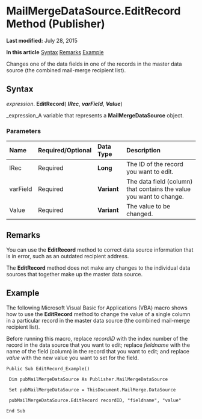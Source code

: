 
# MailMergeDataSource.EditRecord Method (Publisher)

 **Last modified:** July 28, 2015

 **In this article**
 [Syntax](#sectionSection0)
 [Remarks](#sectionSection1)
 [Example](#sectionSection2)


Changes one of the data fields in one of the records in the master data source (the combined mail-merge recipient list).


## Syntax
<a name="sectionSection0"> </a>

 _expression_. **EditRecord**( **_lRec_**,  **_varField_**,  **_Value_**)

 _expression_A variable that represents a  **MailMergeDataSource** object.


### Parameters



|**Name**|**Required/Optional**|**Data Type**|**Description**|
|:-----|:-----|:-----|:-----|
|lRec|Required| **Long**|The ID of the record you want to edit.|
|varField|Required| **Variant**|The data field (column) that contains the value you want to change.|
|Value|Required| **Variant**|The value to be changed.|

## Remarks
<a name="sectionSection1"> </a>

You can use the  **EditRecord** method to correct data source information that is in error, such as an outdated recipient address.

The  **EditRecord** method does not make any changes to the individual data sources that together make up the master data source.


## Example
<a name="sectionSection2"> </a>

The following Microsoft Visual Basic for Applications (VBA) macro shows how to use the  **EditRecord** method to change the value of a single column in a particular record in the master data source (the combined mail-merge recipient list).

Before running this macro, replace  _recordID_ with the index number of the record in the data source that you want to edit; replace _fieldname_ with the name of the field (column) in the record that you want to edit; and replace _value_ with the new value you want to set for the field.




```
Public Sub EditRecord_Example() 
 
 Dim pubMailMergeDataSource As Publisher.MailMergeDataSource 
 
 Set pubMailMergeDataSource = ThisDocument.MailMerge.DataSource 
 
 pubMailMergeDataSource.EditRecord recordID, "fieldname", "value" 
 
End Sub
```

